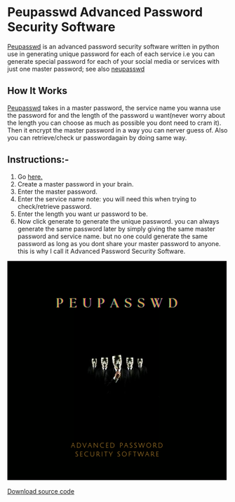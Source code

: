 <h1><strong>Peupasswd</strong> Advanced Password Security Software</h1>
<p><a href="https://github.com/devfemibadmus/Peupasswd" class="peupasswd">Peupasswd</a> is an advanced password security software written in python use in generating unique password for each of each service i.e you can generate special password for each of your social media or services with just one master password; see also <a href="https://github.com/kcubeterm/neupasswd">neupasswd</a></p>
    
<h2>How It Works</h1>
<p><a href="https://github.com/devfemibadmus/Peupasswd" class="peupasswd">Peupasswd</a> takes in a master password, the service name you wanna use the password for and the length of the password u want(never worry about the length you can choose as much as possible you dont need to cram it). Then it encrypt the master password in a way you can nerver guess of. Also you can retrieve/check ur passwordagain by doing same way.</p>
    
<h2>Instructions:-</h2>
<ol>
<li>Go <a href="#Peupasswd">here.</a></li>
<li>Create a master password in your brain.</li>
<li>Enter the master password.</li>
<li>Enter the service name <span class="note">note: you will need this when trying to check/retrieve password</span>.</li>
<li>Enter the length you want ur password to be.</li>
<li>Now click generate to generate the unique password. you can always generate the same password later by simply giving the same master password and service name. but no one could generate the same password as long as you dont share your master password to anyone. this is why I call it Advanced Password Security Software.</li>
</ol>
<img src="src/images/peupasswd.png"/>
<br>
<p>
<a href="https://devfemibadmus.herokuapp.com/peupasswd#download">Download source code</a>
</p>
